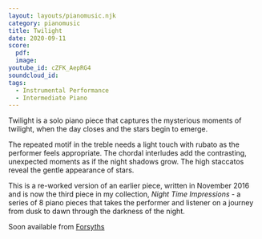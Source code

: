 ```yaml
---
layout: layouts/pianomusic.njk
category: pianomusic
title: Twilight
date: 2020-09-11 
score:
  pdf: 
  image: 
youtube_id: cZFK_AepRG4
soundcloud_id:
tags:
  - Instrumental Performance
  - Intermediate Piano
---
```


Twilight is a solo piano piece that captures the mysterious moments of twilight, when the day closes and the stars begin to emerge.

The repeated motif in the treble needs a light touch with rubato as the performer feels appropriate. The chordal interludes add the contrasting, unexpected moments as if the night shadows grow. The high staccatos reveal the gentle appearance of stars. 

This is a re-worked version of an earlier piece, written in November 2016 and is now the third piece in my collection, *Night Time Impressions* - a series of 8 piano pieces that takes the performer and listener on a journey from dusk to dawn through the darkness of the night.

Soon available from [Forsyths](https://www.forsyths.co.uk/)
